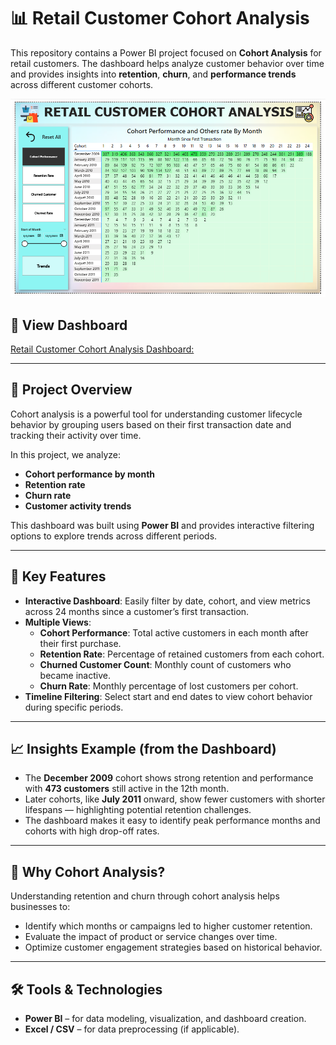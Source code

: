 # 📊 Retail Customer Cohort Analysis

This repository contains a Power BI project focused on **Cohort Analysis** for retail customers. The dashboard helps analyze customer behavior over time and provides insights into **retention**, **churn**, and **performance trends** across different customer cohorts.

![Retail Customer Cohort Analysis Dashboard](Cohort%20analysis.png)

## 🔗 View Dashboard
[Retail Customer Cohort Analysis Dashboard:](https://app.powerbi.com/view?r=eyJrIjoiMTI0Njc1NWEtOWFkZi00MDNmLWEwMTctY2E0MThiMDQ5MjZmIiwidCI6ImYzZDA5MDA5LWI2ZjItNDI1OS05ZWJjLTkyNzRkNTMxNDc0MSIsImMiOjEwfQ%3D%3D)

---

## 📌 Project Overview

Cohort analysis is a powerful tool for understanding customer lifecycle behavior by grouping users based on their first transaction date and tracking their activity over time.

In this project, we analyze:
- **Cohort performance by month**
- **Retention rate**
- **Churn rate**
- **Customer activity trends**

This dashboard was built using **Power BI** and provides interactive filtering options to explore trends across different periods.

---

## 📅 Key Features

- **Interactive Dashboard**: Easily filter by date, cohort, and view metrics across 24 months since a customer’s first transaction.
- **Multiple Views**:
  - **Cohort Performance**: Total active customers in each month after their first purchase.
  - **Retention Rate**: Percentage of retained customers from each cohort.
  - **Churned Customer Count**: Monthly count of customers who became inactive.
  - **Churn Rate**: Monthly percentage of lost customers per cohort.
- **Timeline Filtering**: Select start and end dates to view cohort behavior during specific periods.

---

## 📈 Insights Example (from the Dashboard)

- The **December 2009** cohort shows strong retention and performance with **473 customers** still active in the 12th month.
- Later cohorts, like **July 2011** onward, show fewer customers with shorter lifespans — highlighting potential retention challenges.
- The dashboard makes it easy to identify peak performance months and cohorts with high drop-off rates.

---

## 🧠 Why Cohort Analysis?

Understanding retention and churn through cohort analysis helps businesses to:
- Identify which months or campaigns led to higher customer retention.
- Evaluate the impact of product or service changes over time.
- Optimize customer engagement strategies based on historical behavior.

---

## 🛠️ Tools & Technologies

- **Power BI** – for data modeling, visualization, and dashboard creation.
- **Excel / CSV** – for data preprocessing (if applicable).

